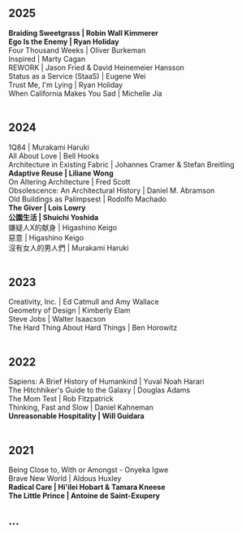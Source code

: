 ## 2025
**Braiding Sweetgrass | Robin Wall Kimmerer**  
**Ego Is the Enemy | Ryan Holiday**    
Four Thousand Weeks | Oliver Burkeman  
Inspired | Marty Cagan  
REWORK | Jason Fried & David Heinemeier Hansson  
Status as a Service (StaaS) | Eugene Wei  
Trust Me, I'm Lying | Ryan Holiday  
When California Makes You Sad | Michelle Jia  
&nbsp;

## 2024
1Q84 | Murakami Haruki  
All About Love | Bell Hooks  
Architecture in Existing Fabric | Johannes Cramer & Stefan Breitling  
**Adaptive Reuse | Liliane Wong**  
On Altering Architecture | Fred Scott  
Obsolescence: An Architectural History | Daniel M. Abramson   
Old Buildings as Palimpsest | Rodolfo Machado  
**The Giver | Lois Lowry**  
**公園生活 | Shuichi Yoshida**  
嫌疑人X的献身 | Higashino Keigo  
惡意 | Higashino Keigo  
沒有女人的男人們 | Murakami Haruki  
&nbsp;

## 2023
Creativity, Inc. | Ed Catmull and Amy Wallace  
Geometry of Design | Kimberly Elam  
Steve Jobs | Walter Isaacson  
The Hard Thing About Hard Things | Ben Horowitz  
&nbsp;

## 2022
Sapiens: A Brief History of Humankind | Yuval Noah Harari  
The Hitchhiker's Guide to the Galaxy | Douglas Adams  
The Mom Test | Rob Fitzpatrick  
Thinking, Fast and Slow | Daniel Kahneman  
**Unreasonable Hospitality | Will Guidara**   
&nbsp;

## 2021
Being Close to, With or Amongst - Onyeka Igwe  
Brave New World | Aldous Huxley  
**Radical Care | Hi'ilei Hobart & Tamara Kneese**  
**The Little Prince | Antoine de Saint-Exupery**  

## ...